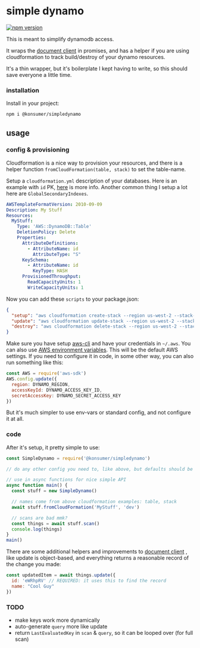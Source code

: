# simple dynamo

[![npm version](https://badge.fury.io/js/%40konsumer%2Fsimpledynamo.svg)](https://badge.fury.io/js/%40konsumer%2Fsimpledynamo)

This is meant to simplify dynamodb access.

It wraps the [document client](https://docs.aws.amazon.com/sdk-for-javascript/v2/developer-guide/dynamodb-example-document-client.html) in promises, and has a helper if you are using cloudformation to track build/destroy of your dynamo resources.

It's a thin wrapper, but it's boilerplate I kept having to write, so this should save everyone a little time.

### installation

Install in your project:

```sh
npm i @konsumer/simpledynamo
```

## usage

### config & provisioning

Cloudformation is a nice way to provision your resources, and there is a helper function `fromCloudFormation(table, stack)` to set the table-name.

Setup a `cloudformation.yml` description of your databases. Here is an example with `id` PK, [here](https://docs.aws.amazon.com/AWSCloudFormation/latest/UserGuide/aws-resource-dynamodb-table.html) is more info. Another common thing I setup a lot here are `GlobalSecondaryIndexes`.

```yml
AWSTemplateFormatVersion: 2010-09-09
Description: My Stuff
Resources:
  MyStuff:
    Type: 'AWS::DynamoDB::Table'
    DeletionPolicy: Delete
    Properties:
      AttributeDefinitions:
        - AttributeName: id
          AttributeType: "S"
      KeySchema:
        - AttributeName: id
          KeyType: HASH
      ProvisionedThroughput:
        ReadCapacityUnits: 1
        WriteCapacityUnits: 1
```

Now you can add these `scripts` to your package.json:

```json
{
  "setup": "aws cloudformation create-stack --region us-west-2 --stack-name dev --template-body file://cloudformation.yml",
  "update": "aws cloudformation update-stack --region us-west-2 --stack-name dev --template-body file://cloudformation.yml",
  "destroy": "aws cloudformation delete-stack --region us-west-2 --stack-name dev"
}
```

Make sure you have setup [aws-cli](https://aws.amazon.com/cli/) and have your credentials in `~/.aws`. You can also use [AWS environment variables](https://docs.aws.amazon.com/cli/latest/userguide/cli-configure-envvars.html). This will be the default AWS settings. If you need to configure it in code, in some other way, you can also run something like this:

```js
const AWS = require('aws-sdk')
AWS.config.update({
  region: DYNAMO_REGION,
  accessKeyId: DYNAMO_ACCESS_KEY_ID,
  secretAccessKey: DYNAMO_SECRET_ACCESS_KEY
})
```

But it's much simpler to use env-vars or standard config, and not configure it at all.

### code

After it's setup, it pretty simple to use:

```js
const SimpleDynamo = require('@konsumer/simpledynamo')

// do any other config you need to, like above, but defaults should be fine, if everything is setup right.

// use in async functions for nice simple API
async function main() {
  const stuff = new SimpleDynamo()

  // names come from above cloudformation examples: table, stack
  await stuff.fromCloudFormation('MyStuff', 'dev')

  // scans are bad mmk?
  const things = await stuff.scan()
  console.log(things)
}
main()
```

There are some additional helpers and improvements to [document client](https://docs.aws.amazon.com/sdk-for-javascript/v2/developer-guide/dynamodb-example-document-client.html) , like update is object-based, and everything returns a reasonable record of the change you made:

```js
const updatedItem = await things.update({
  id: 'eWRhpRV' // REQUIRED: it uses this to find the record
  name: "Cool Guy"
})
```


### TODO

* make keys work more dynamically
* auto-generate `query` more like update
* return `LastEvaluatedKey` in `scan` & `query`, so it can be looped over (for full scan)
